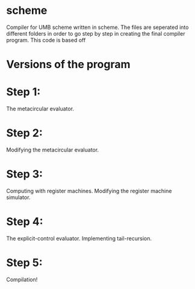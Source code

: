 # scheme
Compiler for UMB scheme written in scheme. The files are seperated
into different folders in order to go step by step in creating the final compiler program.
This code is based off 

# Versions of the program

 
# Step 1: 
The metacircular evaluator.

# Step 2: 
Modifying the metacircular evaluator.

# Step 3: 
Computing with register machines. Modifying the register machine simulator.

# Step 4: 
The explicit-control evaluator. Implementing tail-recursion.

# Step 5: 
Compilation!

